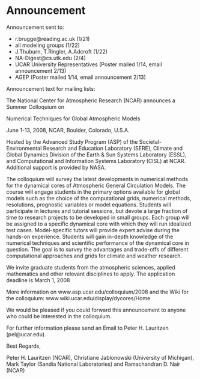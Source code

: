 <h1 class="title">Announcement</h1>

<div id="cog_post_body">
    <div id="cog_post_body">
        <p>Announcement sent to:</p>
<ul>
<li>r.brugge@reading.ac.uk (1/21)</li>
<li>all modeling groups (1/22)</li>
<li>J.Thuburn, T.Ringler, A.Adcroft (1/22)</li>
<li>NA-Digest@cs.utk.edu (2/4)</li>
<li>UCAR University Representatives (Poster mailed 1/14, email announcement 2/13)</li>
<li>AGEP (Poster mailed 1/14, email announcement 2/13)</li>
</ul>
<p>Announcement text for mailing lists:</p>
<p>The National Center for Atmospheric Research (NCAR) announces a Summer Colloquium on</p>
<p>Numerical Techniques for Global Atmospheric Models</p>
<p>June 1-13, 2008, NCAR, Boulder, Colorado, U.S.A.</p>
<p>Hosted by the Advanced Study Program (ASP) of the Societal-Environmental Research and Education Laboratory (SERE), Climate and Global Dynamics Division of the Earth &amp; Sun Systems Laboratory (ESSL), and Computational and Information Systems Laboratory (CISL) at NCAR. Additional support is provided by NASA.</p>
<p>The colloquium will survey the latest developments in numerical methods for the dynamical cores of Atmospheric General Circulation Models. The course will engage students in the primary options available for global models such as the choice of the computational grids, numerical methods, resolutions, prognostic variables or model equations. Students will participate in lectures and tutorial sessions, but devote a large fraction of time to research projects to be developed in small groups. Each group will be assigned to a specific dynamical core with which they will run idealized test cases. Model-specific tutors will provide expert advise during the hands-on experience. Students will gain in-depth knowledge of the numerical techniques and scientific performance of the dynamical core in question. The goal is to survey the advantages and trade-offs of different computational approaches and grids for climate and weather research.</p>
<p>We invite graduate students from the atmospheric sciences, applied mathematics and other relevant disciplines to apply. The application deadline is March 1, 2008</p>
<p>More information on www.asp.ucar.edu/colloquium/2008 and the Wiki for the colloquium: www.wiki.ucar.edu/display/dycores/Home</p>
<p>We would be pleased if you could forward this announcement to anyone who could be interested in the colloquium.</p>
<p>For further information please send an Email to Peter H. Lauritzen (pel@ucar.edu).</p>
<p>Best Regards,</p>
<p>Peter H. Lauritzen (NCAR), Christiane Jablonowski (University of Michigan), Mark Taylor (Sandia National Laboratories) and Ramachandran D. Nair (NCAR)</p>
</div> <!--// end div id=cog_post_body //-->
